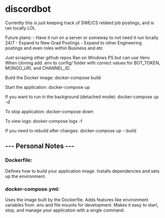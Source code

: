# discordbot

Currently this is just keeping track of SWE/CS related job postings, and is ran locally LOL 

Future plans:
    - Have it run on a server or someway to not need it run locally 24/7
    - Expand to New Grad Postings
    - Expand to other Engineering postings and even roles within Business and etc

Just scraping other github repos
Ran on Windows PS but can use Venv
When cloning add .env to config/ folder with correct values for BOT_TOKEN, MONGO_URI, and CHANNEL_ID.


Build the Docker image:
docker-compose build

Start the application:
docker-compose up

If you want to run in the background (detached mode):
docker-compose up -d

To stop application:
docker-compose down

To view logs:
docker-compose logs -f

If you need to rebuild after changes:
docker-compose up --build



## --- Personal Notes ---

### Dockerfile:
Defines how to build your application image.
Installs dependencies and sets up the environment.

### docker-compose.yml:
Uses the image built by the Dockerfile.
Adds features like environment variables from .env and file mounts for development.
Makes it easy to start, stop, and manage your application with a single command.